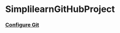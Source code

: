 # SimplilearnGitHubProject

### [Configure Git](https://github.com/prakashgkhaire/SimplilearnGitHubProject/blob/main/ProjectConfigureGit.md)
